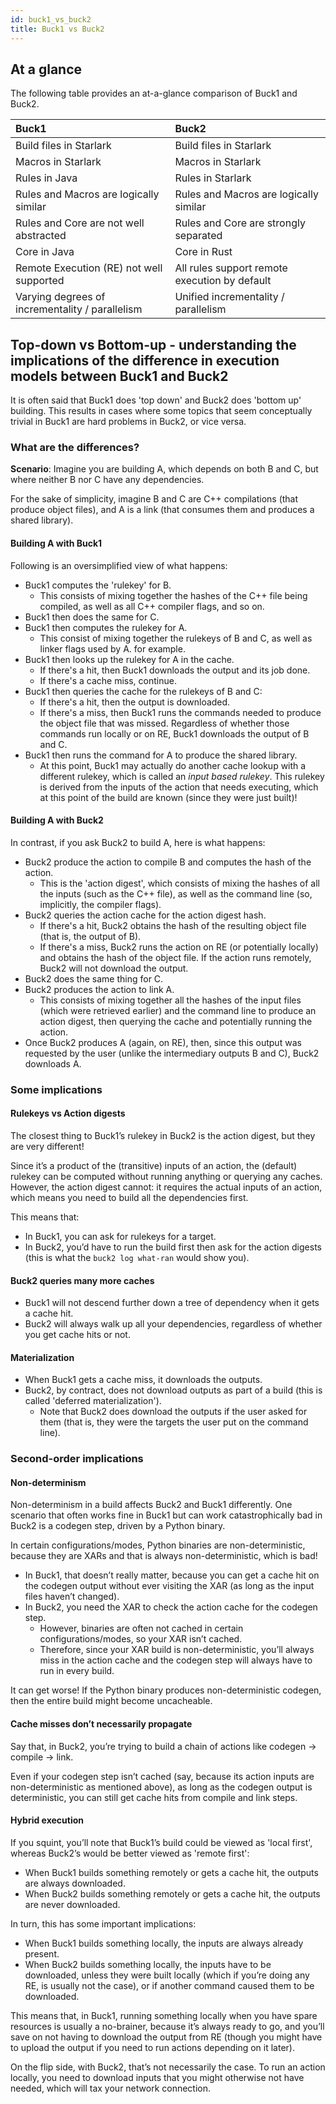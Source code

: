 ```yaml
---
id: buck1_vs_buck2
title: Buck1 vs Buck2
---
```


## At a glance

The following table provides an at-a-glance comparison of Buck1 and Buck2.

|Buck1 | Buck2 |
|:--|:--|
| Build files in Starlark | Build files in Starlark |
| Macros in Starlark | Macros in Starlark |
| Rules in Java | Rules in Starlark |
| Rules and Macros are logically similar | Rules and Macros are logically similar |
| Rules and Core are not well abstracted | Rules and Core are strongly separated |
| Core in Java | Core in Rust |
| Remote Execution (RE) not well supported | All rules support remote execution by default |
| Varying degrees of incrementality / parallelism | Unified incrementality / parallelism |

## Top-down vs Bottom-up - understanding the implications of the difference in execution models between Buck1 and Buck2

It is often said that Buck1 does 'top down' and Buck2 does 'bottom up' building. This results in cases where some topics that seem conceptually trivial in Buck1 are hard problems in Buck2, or vice versa.

### What are the differences?

**Scenario**: Imagine you are building A, which depends on both B and C, but where neither B nor C have any dependencies.

For the sake of simplicity, imagine B and C are C++ compilations (that produce object files), and A is a link (that consumes them and produces a shared library).

#### Building A with Buck1

Following is an oversimplified view of what happens:

* Buck1 computes the 'rulekey' for B.
  * This consists of mixing together the hashes of the C++ file being compiled, as well as all C++ compiler flags, and so on.
* Buck1 then does the same for C.
* Buck1 then computes the rulekey for A.
  * This consist of mixing together the rulekeys of B and C, as well as linker flags used by A. for example.
* Buck1 then looks up the rulekey for A in the cache.
  * If there's a hit, then Buck1 downloads the output and its job done.
  * If there's a cache miss, continue.
* Buck1 then queries the cache for the rulekeys of B and C:
  * If there's a hit, then the output is downloaded.
  * If there's a miss, then Buck1 runs the commands needed to produce the object file that was missed. Regardless of whether those commands run locally or on RE, Buck1  downloads the output of B and C.
* Buck1 then runs the command for A to produce the shared library.
  * At this point, Buck1 may actually do another cache lookup with a different rulekey, which is called an *input based rulekey*. This rulekey is derived from the inputs of the action that needs executing, which at this point of the build are known (since they were just built)!

#### Building A with Buck2

In contrast, if you ask Buck2 to build A, here is what happens:

* Buck2 produce the action to compile B and computes the hash of the action.
  * This is the 'action digest', which consists of mixing the hashes of all the inputs (such as the C++ file), as well as the command line (so, implicitly, the compiler flags).
* Buck2 queries the action cache for the action digest hash.
  * If there's a hit, Buck2 obtains the hash of the resulting object file (that is, the output of B).
  * If there's a miss, Buck2 runs the action on RE (or potentially locally) and obtains the hash of the object file. If the action runs remotely, Buck2 will not download the output.
* Buck2 does the same thing for C.
* Buck2 produces the action to link A.
  * This consists of mixing together all the hashes of the input files (which were retrieved earlier) and the command line to produce an action digest, then querying the cache and potentially running the action.
* Once Buck2 produces A (again, on RE), then, since this output was requested by the user (unlike the intermediary outputs B and C), Buck2 downloads A.

### Some implications

#### Rulekeys vs Action digests

The closest thing to Buck1’s rulekey in Buck2 is the action digest, but they are very different!

Since it’s a product of the (transitive) inputs of an action, the (default) rulekey can be computed without running anything or querying any caches. However, the action digest cannot: it requires the actual inputs of an action, which means you need to build all the dependencies first.

This means that:

* In Buck1, you can ask for rulekeys for a target.
* In Buck2, you’d have to run the build first then ask for the action digests (this is what the `buck2 log what-ran` would show you).

#### Buck2 queries many more caches

* Buck1 will not descend further down a tree of dependency when it gets a cache hit.
* Buck2 will always walk up all your dependencies, regardless of whether you get cache hits or not.

#### Materialization

* When Buck1 gets a cache miss, it downloads the outputs.
* Buck2, by contract, does not download outputs as part of a build (this is called 'deferred materialization').
  * Note that Buck2 does download the outputs if the user asked for them (that is, they were the targets the user put on the command line).

### Second-order implications

#### Non-determinism

Non-determinism in a build affects Buck2 and Buck1 differently. One scenario that often works fine in Buck1 but can work catastrophically bad in Buck2 is a codegen step, driven by a Python binary.

In certain configurations/modes, Python binaries are non-deterministic, because they are XARs and that is always non-deterministic, which is bad!

* In Buck1, that doesn’t really matter, because you can get a cache hit on the codegen output without ever visiting the XAR (as long as the input files haven’t changed).
* In Buck2, you need the XAR to check the action cache for the codegen step.
  * However, binaries are often not cached in certain configurations/modes, so your XAR isn’t cached.
  * Therefore, since your XAR build is non-deterministic, you’ll always miss in the action cache and the codegen step will always have to run in every build.

It can get worse! If the Python binary produces non-deterministic codegen, then the entire build might become uncacheable.

#### Cache misses don’t necessarily propagate

Say that, in Buck2, you’re trying to build a chain of actions like codegen -> compile -> link.

Even if your codegen step isn’t cached (say, because its action inputs are non-deterministic as mentioned above), as long as the codegen output is deterministic, you can still get cache hits from compile and link steps.

#### Hybrid execution

If you squint, you’ll note that Buck1’s build could be viewed as 'local first', whereas Buck2’s would be better viewed as 'remote first':

* When Buck1 builds something remotely or gets a cache hit, the outputs are always downloaded.
* When Buck2 builds something remotely or gets a cache hit, the outputs are never downloaded.

In turn, this has some important implications:

* When Buck1 builds something locally, the inputs are always already present.
* When Buck2 builds something locally, the inputs have to be downloaded, unless they were built locally (which if you’re doing any RE, is usually not the case), or if another command caused them to be downloaded.

This means that, in Buck1, running something locally when you have spare resources is usually  a no-brainer, because it’s always ready to go, and you’ll save on not having to download the output from RE (though you might have to upload the output if you need to run actions depending on it later).

On the flip side, with Buck2, that’s not necessarily the case. To run an action locally, you need to download inputs that you might otherwise not have needed, which will tax your network connection.

